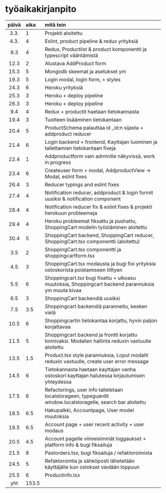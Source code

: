 # työaikakirjanpito

| päivä | aika | mitä tein  |
| :----:|:-----| :-----|
| 3.3.  |  1   | Projekti aloitettu |
| 4.3.  |  4   | Eslint, product pipeline & redux yrityksiä |
| 9.3   |  4   | Redux, Productlist & product komponentti ja typescript vääntämistä |
| 12.3  |  2   | Alustava AddProduct form |
| 15.3  |  5   | Mongodb skeemat ja asetukset ym |
| 19.3  |  5   | Login modal, login form, + styles |
| 24.3  |  6   | Heroku yrityksiä |
| 25.3  |  3   | Heroku + deploy pipeline |
| 26.3  |  3   | Heroku + deploy pipeline |
| 9.4   |  4   | Redux + productit haetaan tietokannasta |
| 19.4  |  3   | Tuotteen lisääminen tietokantaan |
| 20.4  |  5   | ProductSchema palauttaa id _id:n sijasta + addproduct reducer |
| 21.4  |  6   | Login backend + frontend, Kayttajan luominen ja tallettamien tietokantaan fixeja |
| 22.4  |  1   | Addproductform vain adminille näkyvissä, work in progress |
| 23.4  |  6   | Createuser form + modal, AddproductView -> Modal, eslint fixes | 
| 26.4  |  3   | Reducer typings and eslint fixes |
| 27.4  |  4   | Notification reducer, addproduct & login formit uusiksi & notification component |
| 28.4  |  4   | Notification reducer fix & eslint fixes & projekti herokuun probleemeja |
| 29.4  |  4   | Heroku probleemat fiksattu ja pushattu, ShoppingCart modelin työstäminen aloitettu |
| 30.4  |  5   | ShoppingCart backend, ShoppingCart reducer, ShoppingCart.tsx componentti (aloitettu) |
| 3.5   |  2   | ShoppingCart.tsx componentti ja shoppingcartform.tsx |
| 4.5   |  3   | ShoppingCart.tsx modausta ja bugi fixi yrityksia ostoskorista poistamiseen liittyen |
| 5.5   |  6   | Shoppingcart.tsx bugi fixattu + ulkoasu muutoksia, Shoppingcart backend parannuksia ym muuta kivaa |
| 6.5   |  3   | ShoppingCart backendiä uusiksi |
| 7.5   |  3.5 | Shoppingcart backendiä paranneltu, kesken vielä |
| 10.5  |  6   | Shoppingcartin tietokantaa korjattu, hyvin paljon korjattavaa |
| 11.5  |  5   | Shoppingcart backend ja frontti korjattu toimivaksi. Modalien hallinta reduxin vastuulle aloitettu |
| 13.5  |  1.5 | Product.tsx style parannuksia, Loput modalit reduxin vastuulle, create user error message |
| 14.5  |  6   | Tietokannasta haetaan kayttajan vanha ostoskori kayttajan halutessa kirjautumisen yhteydessa |
| 17.5  |  6   | Refactorings, user info talletetaan localstorageen, typeguardit window.localstoragelle, search bar aloitettu |
| 18.5  |  6.5 | Hakupalkki, Accountpage, User model muutoksia |
| 19.5  |  6.5 | Account page + user recent activity + user modaus |
| 20.5  |  4.5 | Account pagelle viimeisimmät loggaukset + platform info & bugi fiksailuja |
| 21.5  |  8   | Pastorders.tsx, bugi fiksailuja / refaktoroimista |
| 24.5  |  5   | Refaktorointia ja sähköposti lähetetään käyttäjälle kun ostokset viedään loppuun |
| 25.5  |  6   | Productinfo.tsx |
| yht   | 153.5 | | 

